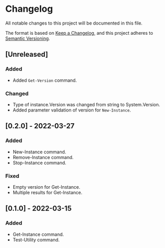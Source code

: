 # Changelog

All notable changes to this project will be documented in this file.

The format is based on [Keep a Changelog](https://keepachangelog.com/en/1.0.0/),
and this project adheres to [Semantic Versioning](https://semver.org/spec/v2.0.0.html).

## [Unreleased]

### Added

- Added `Get-Version` command.

### Changed

- Type of instance.Version was changed from string to System.Version.
- Added parameter validation of version for `New-Instance`.

## [0.2.0] - 2022-03-27

### Added

- New-Instance command.
- Remove-Instance command.
- Stop-Instance command.

### Fixed

- Empty version for Get-Instance.
- Multiple results for Get-Instance.

## [0.1.0] - 2022-03-15

### Added

- Get-Instance command.
- Test-Utility command.

<!-- markdownlint-configure-file {"MD024": { "siblings_only": true } } -->
